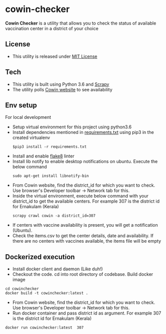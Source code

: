 # cowin-checker

**Cowin Checker** is a utility that allows you to check the status of available vaccination center in a district of your choice

## License
  - This utility is released under [MIT License](./LICENSE)

## Tech
  - This utility is built using Python 3.6 and [Scrapy](https://scrapy.org/)
  - The utility polls [Cowin website](https://www.cowin.gov.in/home) to see availability

## Env setup
  For local development
  - Setup virtual environment for this project using python3.6
  - Install dependencies mentioned in [requirements.txt](./requirements.txt) using pip3 in the created virtualenv
    ```
    $pip3 install -r requirements.txt
    ```
  - Install and enable [flake8](https://pypi.org/project/flake8/) linter
  - Install lib notify to enable desktop notifications on ubuntu. Execute the below command
    ```
    sudo apt-get install libnotify-bin
    ```
  - From Cowin website, find the district_id for which you want to check. Use browser's Developer toolbar -> Network tab for this.
  - Inside the virtual environment, execute below command with your district_id to get the available centers. For example 307 is the district id for Ernakulam (Kerala)
    ```
    scrapy crawl cowin -a district_id=307
    ```
  - If centers with vaccine availability is present, you will get a notification (Ubuntu).
  - Check the items.csv to get the center details, date and availability. If there are no centers with vaccines available, the items file will be empty


## Dockerized execution
  - Install docker client and daemon (Like duh!)
  - Checkout the code. cd into root directory of codebase. Build docker image
  ```
  cd cowinchecker
  docker build -t cowinchecker:latest .
  ```
  - From Cowin website, find the district_id for which you want to check. Use browser's Developer toolbar -> Network tab for this.
  - Run docker container and pass district id as argument. For example 307 is the district id for Ernakulam (Kerala)
  ```
  docker run cowinchecker:latest  307
  ```